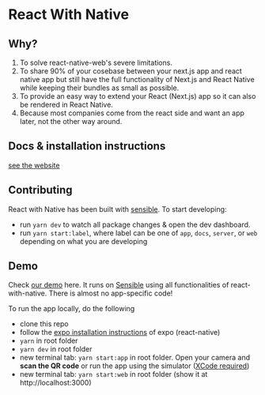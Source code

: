 # React With Native

## Why?

1. To solve react-native-web's severe limitations.
2. To share 90% of your cosebase between your next.js app and react native app but still have the full functionality of Next.js and React Native while keeping their bundles as small as possible.
3. To provide an easy way to extend your React (Next.js) app so it can also be rendered in React Native.
4. Because most companies come from the react side and want an app later, not the other way around.

## Docs & installation instructions

[see the website](https://reactwithnative.com)

## Contributing

React with Native has been built with [sensible](https://sensiblestack.com). To start developing:

- run `yarn dev` to watch all package changes & open the dev dashboard.
- run `yarn start:label`, where label can be one of `app`, `docs`, `server`, or `web` depending on what you are developing

## Demo

Check [our demo](https://demo.reactwithnative.com) here. It runs on [Sensible](https://sensiblestack.com) using all functionalities of react-with-native. There is almost no app-specific code!

To run the app locally, do the following

- clone this repo
- follow the [expo installation instructions](https://docs.expo.dev/get-started/installation/) of expo (react-native)
- `yarn` in root folder
- `yarn dev` in root folder
- new terminal tab: `yarn start:app` in root folder. Open your camera and **scan the QR code** or run the app using the simulator ([XCode required](https://docs.expo.dev/workflow/ios-simulator/))
- new terminal tab: `yarn start:web` in root folder (show it at http://localhost:3000)
